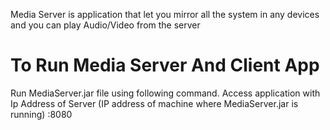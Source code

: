 Media Server is application that let you mirror all the system in any devices and 
you can play Audio/Video from the server

# To Run Media Server And Client App
Run MediaServer.jar file using following command.
Access application with Ip Address of Server (IP address of machine where MediaServer.jar is running) <IPAddress>:8080

